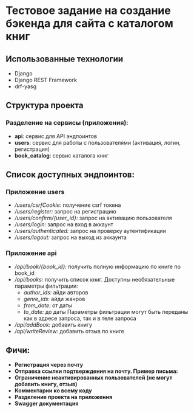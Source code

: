 # Тестовое задание на создание бэкенда для сайта с каталогом книг

## Использованные технологии
- Django
- Django REST Framework
- drf-yasg

## Структура проекта
### Разделение на сервисы (приложения):
- **api**: сервис для API эндпоинтов
- **users**: сервис для работы с пользователями (активация, логин, регистрация)
- **book_catalog**: сервис каталога книг

## Список доступных эндпоинтов:
### Приложение users
- */users/csrfCookie:* получение csrf токена
- */users/register:* запрос на регистрацию
- */users/confirm/{user_id}:* запрос на активацию пользователя
- */users/login:* запрос на вход в аккаунт
- */users/authenticated:* запрос на проверку аутентификации
- */users/logout:* запрос на выход из аккаунта
### Приложение api
- */api/book/{book_id}:* получить полную информацию по книге по book_id 
- */api/books:* получить список книг. Доступны необязательные параметры фильтрации:
  - *author_ids:* айди авторов
  - *genre_ids:* айди жанров
  - *from_date:* от даты
  - *to_date:* до даты
  Параметры фильтрации могут быть переданы как в адресе запроса, так и в теле запроса
- */api/addBook:* добавить книгу
- */api/writeReview:* добавить отзыв по книге

## Фичи:
- **Регистрация через почту**
- **Отправка ссылки подтверждения на почту. Пример письма:**
- **Ограничение неактивированных пользователей (не могут добавить книгу, отзыв)**
- **Комментарии ко всему коду**
- **Разделение проекта на приложения**
- **Swagger документация**